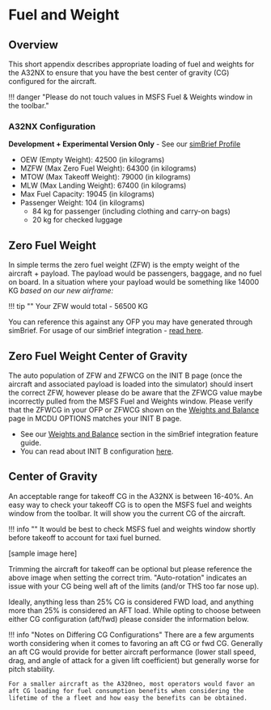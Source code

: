 # Fuel and Weight

## Overview

This short appendix describes appropriate loading of fuel and weights for the A32NX to ensure that you have the best center of gravity (CG) configured for the aircraft.

!!! danger "Please do not touch values in MSFS Fuel & Weights window in the toolbar."

### A32NX Configuration

**Development + Experimental Version Only** - See our [simBrief Profile](../installation.md#simbrief-airframe)

- OEW (Empty Weight): 42500 (in kilograms)
- MZFW (Max Zero Fuel Weight): 64300 (in kilograms)
- MTOW (Max Takeoff Weight): 79000 (in kilograms)
- MLW (Max Landing Weight): 67400 (in kilograms)
- Max Fuel Capacity: 19045 (in kilograms)
- Passenger Weight: 104 (in kilograms)
  - 84 kg for passenger (including clothing and carry-on bags)
  - 20 kg for checked luggage

## Zero Fuel Weight

In simple terms the zero fuel weight (ZFW) is the empty weight of the aircraft + payload. The payload would be passengers, baggage, and no fuel on board. In a situation where your payload would be something like 14000 KG *based on our new airframe:* 

!!! tip ""
    Your ZFW would total - 56500 KG

You can reference this against any OFP you may have generated through simBrief. For usage of our simBrief integration - [read here](simbrief.md).

## Zero Fuel Weight Center of Gravity

The auto population of ZFW and ZFWCG on the INIT B page (once the aircraft and associated payload is loaded into the simulator) should insert the correct ZFW, however please do be aware that the ZFWCG value maybe incorrectly pulled from the MSFS Fuel and Weights window. Please verify that the ZFWCG in your OFP or ZFWCG shown on the [Weights and Balance](simbrief.md#weights-and-balance) page in MCDU OPTIONS matches your INIT B page.

- See our [Weights and Balance](simbrief.md#weights-and-balance) section in the simBrief integration feature guide.
- You can read about INIT B configuration [here](../../pilots-corner/beginner-guide/preparing-mcdu.md#init-b).

## Center of Gravity

An acceptable range for takeoff CG in the A32NX is between 16-40%. An easy way to check your takeoff CG is to open the MSFS fuel and weights window from the toolbar. It will show you the current CG of the aircraft.

!!! info ""
    It would be best to check MSFS fuel and weights window shortly before takeoff to account for taxi fuel burned.

[sample image here]

Trimming the aircraft for takeoff can be optional but please reference the above image when setting the correct trim. "Auto-rotation" indicates an issue with your CG being well aft of the limits (and/or THS too far nose up).

Ideally, anything less than 25% CG is considered FWD load, and anything more than 25% is considered an AFT load. While opting to choose between either CG configuration (aft/fwd) please consider the information below.

!!! info "Notes on Differing CG Configurations"
    There are a few arguments worth considering when it comes to favoring an aft CG or fwd CG. Generally an aft CG would provide for better aircraft performance (lower stall speed, drag, and angle of attack for a given lift coefficient) but generally worse for pitch stability. 

    For a smaller aircraft as the A320neo, most operators would favor an aft CG loading for fuel consumption benefits when considering the lifetime of the a fleet and how easy the benefits can be obtained.